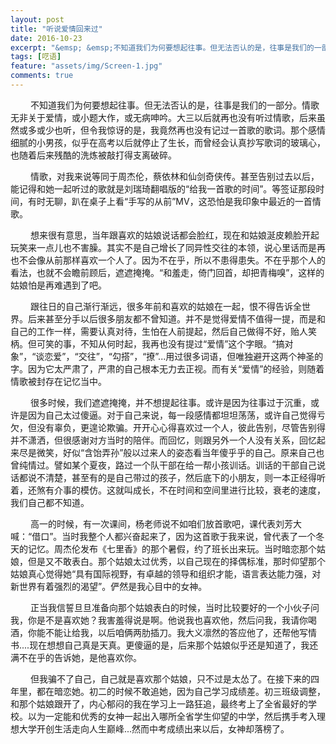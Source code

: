 ```yaml
---
layout: post
title: "听说爱情回来过"
date: 2016-10-23
excerpt: "&emsp; &emsp;不知道我们为何要想起往事。但无法否认的是，往事是我们的一部分。敏敏学妹给我分享了一首歌，一首情歌：毛阿敏的《相思》。很久以前听过这首歌，记得那时候还在读初二。蔡依林唱到：“爱是一种需要，一种缺乏，所以我们都喜欢情歌”。于是有关情歌的往事，历历浮上心头。"
tags: [呓语]
feature: "assets/img/Screen-1.jpg"
comments: true
---
```

&emsp; &emsp;不知道我们为何要想起往事。但无法否认的是，往事是我们的一部分。情歌无非关于爱情，或小题大作，或无病呻吟。大三以后就再也没有听过情歌，后来虽然或多或少也听，但令我惊讶的是，我竟然再也没有记过一首歌的歌词。那个感情细腻的小男孩，似乎在高考以后就停止了生长，而曾经会认真抄写歌词的玻璃心，也随着后来残酷的洗炼被敲打得支离破碎。


&emsp; &emsp;情歌，对我来说等同于周杰伦，蔡依林和仙剑奇侠传。甚至告别过去以后，能记得和她一起听过的歌就是刘瑞琦翻唱版的“给我一首歌的时间”。等签证那段时间，有时无聊，趴在桌子上看“手写的从前”MV，这恐怕是我印象中最近的一首情歌。

&emsp; &emsp;想来很有意思，当年跟喜欢的姑娘说话都会脸红，现在和姑娘涎皮赖脸开起玩笑来一点儿也不害臊。其实不是自己增长了同异性交往的本领，说心里话而是再也不会像从前那样喜欢一个人了。因为不在乎，所以不患得患失。不在乎那个人的看法，也就不会瞻前顾后，遮遮掩掩。“和羞走，倚门回首，却把青梅嗅”，这样的姑娘怕是再难遇到了吧。

&emsp; &emsp;跟往日的自己渐行渐远，很多年前和喜欢的姑娘在一起，恨不得告诉全世界。后来甚至分手以后很多朋友都不曾知道。并不是觉得爱情不值得一提，而是和自己的工作一样，需要认真对待，生怕在人前提起，然后自己做得不好，贻人笑柄。但可笑的事，不知从何时起，我再也没有提过“爱情”这个字眼。“搞对象”，“谈恋爱”，“交往”，“勾搭”，“撩”...用过很多词语，但唯独避开这两个神圣的字。因为它太严肃了，严肃的自己根本无力去正视。而有关“爱情”的经验，则随着情歌被封存在记忆当中。

&emsp; &emsp;很多时候，我们遮遮掩掩，并不想提起往事。或许是因为往事过于沉重，或许是因为自己太过傻逼。对于自己来说，每一段感情都坦坦荡荡，或许自己觉得亏欠，但没有辜负，更遑论欺骗。开开心心得喜欢过一个人，彼此告别，尽管告别得并不潇洒，但很感谢对方当时的陪伴。而回忆，则跟另外一个人没有关系，回忆起来尽是微笑，好似“含饴弄孙”般以过来人的姿态看当年傻乎乎的自己。原来自己也曾纯情过。譬如某个夏夜，路过一个队干部在给一帮小孩训话。训话的干部自己说话都说不清楚，甚至有的是自己带过的孩子，然后底下的小朋友，则一本正经得听着，还煞有介事的模仿。这就叫成长，不在时间和空间里进行比较，衰老的速度，我们自己都不知道。

&emsp; &emsp;高一的时候，有一次课间，杨老师说不如咱们放首歌吧，课代表刘芳大喊：“借口”。当时我整个人都兴奋起来了，因为这首歌于我来说，曾代表了一个冬天的记忆。周杰伦发布《七里香》的那个暑假，约了班长出来玩。当时暗恋那个姑娘，但是又不敢表白。那个姑娘太过优秀，以自己现在的择偶标准，那时仰望那个姑娘真心觉得她“具有国际视野，有卓越的领导和组织才能，语言表达能力强，对新世界有着强烈的渴望”。俨然是我心目中的女神。

&emsp; &emsp;正当我信誓旦旦准备向那个姑娘表白的时候，当时比较要好的一个小伙子问我，你是不是喜欢她？我害羞得说是啊。他说我也喜欢他，然后问我，我请你喝酒，你能不能让给我，以后咱俩两肋插刀。我大义凛然的答应他了，还帮他写情书....现在想想自己真是天真。更傻逼的是，后来那个姑娘似乎还是知道了，我还满不在乎的告诉她，是他喜欢你。

&emsp; &emsp;但我骗不了自己，自己就是喜欢那个姑娘，只不过是太怂了。在接下来的四年里，都在暗恋她。初二的时候不敢追她，因为自己学习成绩差。初三班级调整，和那个姑娘跟开了，内心郁闷的我在学习上一路狂追，最终考上了全省最好的学校。以为一定能和优秀的女神一起出入哪所全省学生仰望的中学，然后携手考入理想大学开创生活走向人生巅峰...然而中考成绩出来以后，女神却落榜了。


